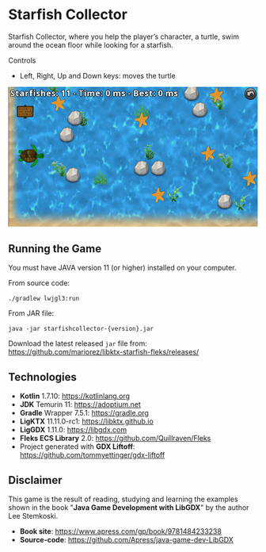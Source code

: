 # Starfish Collector

Starfish Collector, where you help the player’s character, a turtle, swim around the ocean floor while looking for a starfish.

Controls

- Left, Right, Up and Down keys: moves the turtle

![alt text](starfishcollector-screeshot.png "Starfish Collector")

## Running the Game

You must have JAVA version 11 (or higher) installed on your computer.

From source code:

```
./gradlew lwjgl3:run
```
From JAR file:

```
java -jar starfishcollector-{version}.jar
```
Download the latest released `jar` file from:<br>
https://github.com/mariorez/libktx-starfish-fleks/releases/


## Technologies

- **Kotlin** 1.7.10: https://kotlinlang.org
- **JDK** Temurin 11: https://adoptium.net
- **Gradle** Wrapper 7.5.1: https://gradle.org
- **LigKTX** 11.11.0-rc1: https://libktx.github.io
- **LigGDX** 1.11.0: https://libgdx.com
- **Fleks ECS Library** 2.0: https://github.com/Quillraven/Fleks
- Project generated with **GDX Liftoff**: https://github.com/tommyettinger/gdx-liftoff

## Disclaimer

This game is the result of reading, studying and learning the examples shown in the book "**Java Game Development with LibGDX**" by the author Lee Stemkoski.

- **Book site**: https://www.apress.com/gp/book/9781484233238
- **Source-code**: https://github.com/Apress/java-game-dev-LibGDX
